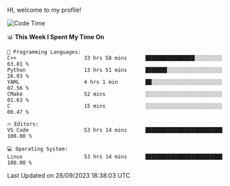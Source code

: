 HI, welcome to my profile!
<!--START_SECTION:waka-->
![Code Time](http://img.shields.io/badge/Code%20Time-1%2C523%20hrs%2054%20mins-blue)

📊 **This Week I Spent My Time On** 

```text
💬 Programming Languages: 
C++                      33 hrs 58 mins      ████████████████░░░░░░░░░   63.81 % 
Python                   13 hrs 51 mins      ███████░░░░░░░░░░░░░░░░░░   26.03 % 
YAML                     4 hrs 1 min         ██░░░░░░░░░░░░░░░░░░░░░░░   07.56 % 
CMake                    52 mins             ░░░░░░░░░░░░░░░░░░░░░░░░░   01.63 % 
C                        15 mins             ░░░░░░░░░░░░░░░░░░░░░░░░░   00.47 % 

🔥 Editors: 
VS Code                  53 hrs 14 mins      █████████████████████████   100.00 % 

💻 Operating System: 
Linux                    53 hrs 14 mins      █████████████████████████   100.00 % 
```


 Last Updated on 28/09/2023 18:38:03 UTC
<!--END_SECTION:waka-->
